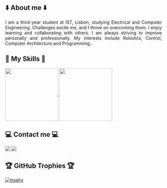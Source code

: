 ## :arrow_down: About me :arrow_down:

<p align="justify">I am a third-year student at IST, Lisbon, studying Electrical and Computer Engineering. Challenges excite me, and I thrive on overcoming them. I enjoy learning and collaborating with others. I am always striving to improve personally and professionally. My interests include Robotics, Control, Computer Architecture and Programming..</p>


## :dart: My Skills :dart:

<a href="https://github.com/anuraghazra/github-readme-stats">
  <img height=170 align="center" src="https://github-readme-stats.vercel.app/api?username=Moraisgit&show_icons=true&theme=transparent" />
</a>
<a href="https://github.com/anuraghazra/convoychat">
  <img height=170 align="center" src="https://github-readme-stats.vercel.app/api/top-langs?username=Moraisgit&layout=compact&langs_count=8&card_width=320&theme=transparent" />
</a>

## :computer: Contact me :computer:

 <a href="mailto:vascocarvalho18@gmail.com?subject=[GitHub]"><img src="https://img.shields.io/badge/e‑mail-D14836.svg?style=for-the-badge&logo=GMail&logoColor=white"/></a>
  <a href="https://www.linkedin.com/in/antoniovascomorais/"><img src="https://img.shields.io/badge/linkedin-0077B5.svg?style=for-the-badge&logo=linkedin&logoColor=white"/></a>

## :trophy: GitHub Trophies :trophy:

[![trophy](https://github-profile-trophy.vercel.app/?theme=radical&username=Moraisgit&no-bg=true)](https://github.com/ryo-ma/github-profile-trophy)

<!--
**Moraisgit/Moraisgit** is a ✨ _special_ ✨ repository because its `README.md` (this file) appears on your GitHub profile.

Here are some ideas to get you started:

- 🔭 I’m currently working on ...
- 🌱 I’m currently learning ...
- 👯 I’m looking to collaborate on ...
- 🤔 I’m looking for help with ...
- 💬 Ask me about ...
- 📫 How to reach me: ...
- 😄 Pronouns: ...
- ⚡ Fun fact: ...
-->
